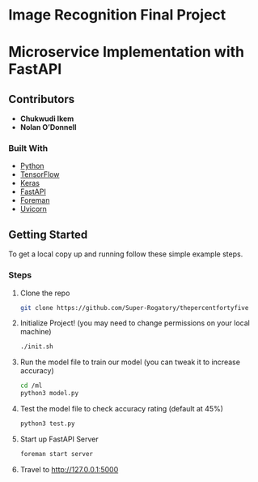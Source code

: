 # Image Recognition Final Project
# Microservice Implementation with FastAPI

<!-- ABOUT THE PROJECT -->
## Contributors
- **Chukwudi Ikem**
- **Nolan O’Donnell**

### Built With

* [Python](https://www.python.org/)
* [TensorFlow](https://www.tensorflow.org/)
* [Keras](https://keras.io/)
* [FastAPI](https://fastapi.tiangolo.com/)
* [Foreman](https://pypi.org/project/foreman/)
* [Uvicorn](https://www.uvicorn.org/)


<!-- GETTING STARTED -->
## Getting Started

To get a local copy up and running follow these simple example steps.

### Steps

1. Clone the repo
   ```sh
   git clone https://github.com/Super-Rogatory/thepercentfortyfive
   ```
2. Initialize Project! (you may need to change permissions on your local machine)
   ```sh
   ./init.sh
   ```    
3. Run the model file to train our model (you can tweak it to increase accuracy)
   ```sh
   cd /ml
   python3 model.py
   ```
4. Test the model file to check accuracy rating (default at 45%)
   ```sh
   python3 test.py
   ```   
5. Start up FastAPI Server
   ```sh
   foreman start server
   ```   
6. Travel to http://127.0.0.1:5000

